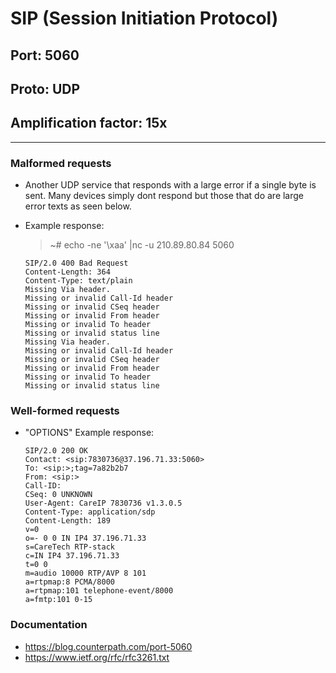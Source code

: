 # SIP (Session Initiation Protocol)

## Port: 5060

## Proto: UDP

## Amplification factor: 15x

---

### Malformed requests

- Another UDP service that responds with a large error if a single byte is sent. Many devices simply dont respond but those that do are large error texts as seen below.

- Example response:

  > ~# echo -ne '\xaa' |nc -u 210.89.80.84 5060

  ```
  SIP/2.0 400 Bad Request
  Content-Length: 364
  Content-Type: text/plain
  Missing Via header.
  Missing or invalid Call-Id header
  Missing or invalid CSeq header
  Missing or invalid From header
  Missing or invalid To header
  Missing or invalid status line
  Missing Via header.
  Missing or invalid Call-Id header
  Missing or invalid CSeq header
  Missing or invalid From header
  Missing or invalid To header
  Missing or invalid status line
  ```

### Well-formed requests

- "OPTIONS" Example response:

  ```
  SIP/2.0 200 OK
  Contact: <sip:7830736@37.196.71.33:5060>
  To: <sip:>;tag=7a82b2b7
  From: <sip:>
  Call-ID:
  CSeq: 0 UNKNOWN
  User-Agent: CareIP 7830736 v1.3.0.5
  Content-Type: application/sdp
  Content-Length: 189
  v=0
  o=- 0 0 IN IP4 37.196.71.33
  s=CareTech RTP-stack
  c=IN IP4 37.196.71.33
  t=0 0
  m=audio 10000 RTP/AVP 8 101
  a=rtpmap:8 PCMA/8000
  a=rtpmap:101 telephone-event/8000
  a=fmtp:101 0-15
  ```

### Documentation

- https://blog.counterpath.com/port-5060
- https://www.ietf.org/rfc/rfc3261.txt
